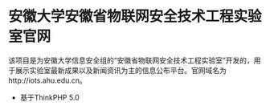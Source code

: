 # 安徽大学安徽省物联网安全技术工程实验室官网

该项目是为安徽大学信息安全组的“安徽省物联网安全技术工程实验室”开发的，用于展示实验室最新成果以及新闻资讯为主的信息公布平台。官网域名为http://iots.ahu.edu.cn。

- 基于ThinkPHP 5.0
